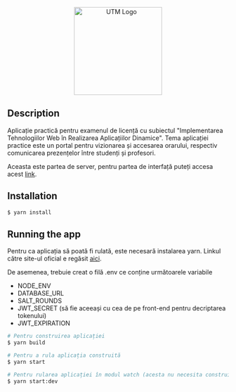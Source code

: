 <p align="center">
  <a href="https://www.utm.ro/en/" target="blank"><img src="https://www.utm.ro/wp-content/uploads/2021/03/logo-UTM.png" width="200" alt="UTM Logo" /></a>
</p>

[circleci-image]: https://www.utm.ro/wp-content/uploads/2021/03/logo-UTM.png
[circleci-url]: https://www.utm.ro/en/

</p>

## Description

Aplicație practică pentru examenul de licență cu subiectul "Implementarea Tehnologiilor Web în Realizarea Aplicațiilor Dinamice". Tema aplicației practice este un portal pentru vizionarea și accesarea orarului, respectiv comunicarea prezențelor între studenți și profesori.

<p>Aceasta este partea de server, pentru partea de interfață puteți accesa acest <a href="https://github.com/c1ba/utm-portal-orar-fe">link</a>.</p>

## Installation

```bash
$ yarn install
```

## Running the app

<p>Pentru ca aplicația să poată fi rulată, este necesară instalarea yarn. Linkul către site-ul oficial e regăsit  <a href="https://classic.yarnpkg.com/lang/en/docs/install/#windows-stable">aici</a>.</p>

De asemenea, trebuie creat o filă .env ce conține următoarele variabile

  - NODE_ENV
  - DATABASE_URL
  - SALT_ROUNDS
  - JWT_SECRET (să fie aceeași cu cea de pe front-end pentru decriptarea tokenului)
  - JWT_EXPIRATION



```bash
# Pentru construirea aplicației
$ yarn build

# Pentru a rula aplicația construită
$ yarn start

# Pentru rularea aplicației în modul watch (acesta nu necesita construirea aplicației înainte de rulare)
$ yarn start:dev

```
